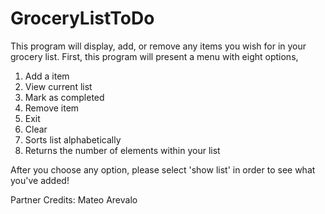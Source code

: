 # GroceryListToDo
This program will display, add, or remove any items you wish for in your grocery list. 
First, this program will present a menu with eight options,
1. Add a item
2. View current list 
3. Mark as completed 
4. Remove item
5. Exit 
6. Clear 
7. Sorts list alphabetically 
8. Returns the number of elements within your list

After you choose any option, please select 'show list' in order to see what you've added!

Partner Credits: 
Mateo Arevalo
